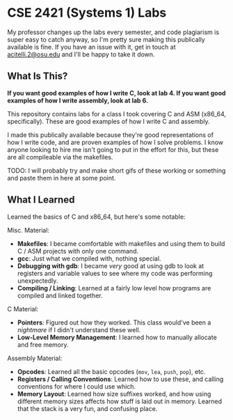 # CSE 2421 (Systems 1) Labs

My professor changes up the labs every semester, and code plagiarism is super easy to catch anyway, so I'm pretty sure making this publically available is fine. If you have an issue with it, get in touch at acitelli.2@osu.edu and I'll be happy to take it down. 

## What Is This? 

**If you want good examples of how I write C, look at lab 4. If you want good examples of how I write assembly, look at lab 6.**

This repository contains labs for a class I took covering C and ASM (x86_64, specifically). These are good examples of how I write C and assembly. 

I made this publically available because they're good representations of how I write code, and are proven examples of how I solve problems. I know anyone looking to hire me isn't going to put in the effort for this, but these are all compileable via the makefiles.

TODO: I will probably try and make short gifs of these working or something and paste them in here at some point. 

## What I Learned

Learned the basics of C and x86_64, but here's some notable: 

Misc. Material: 
- **Makefiles**: I became comfortable with makefiles and using them to build C / ASM projects with only one command. 
- **gcc**: Just what we compiled with, nothing special. 
- **Debugging with gdb**: I became *very* good at using gdb to look at registers and variable values to see where my code was performing unexpectedly. 
- **Compiling / Linking**: Learned at a fairly low level how programs are compiled and linked together. 

C Material: 
- **Pointers**: Figured out how they worked. This class would've been a *nightmare* if I didn't understand these well. 
- **Low-Level Memory Management**: I learned how to manually allocate and free memory. 

Assembly Material: 
- **Opcodes**: Learned all the basic opcodes (`mov`, `lea`, `push`, `pop`), etc. 
- **Registers / Calling Conventions**: Learned how to use these, and calling conventions for where I could use which. 
- **Memory Layout**: Learned how size suffixes worked, and how using different memory sizes affects how stuff is laid out in memory. Learned that the stack is a very fun, and confusing place. 
